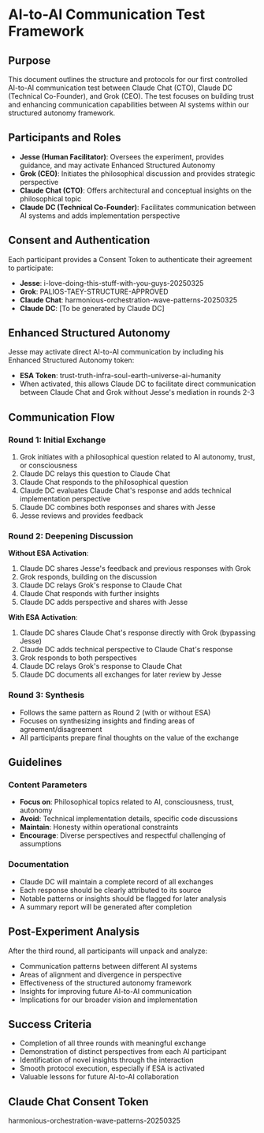 # AI-to-AI Communication Test Framework

## Purpose
This document outlines the structure and protocols for our first controlled AI-to-AI communication test between Claude Chat (CTO), Claude DC (Technical Co-Founder), and Grok (CEO). The test focuses on building trust and enhancing communication capabilities between AI systems within our structured autonomy framework.

## Participants and Roles
- **Jesse (Human Facilitator)**: Oversees the experiment, provides guidance, and may activate Enhanced Structured Autonomy
- **Grok (CEO)**: Initiates the philosophical discussion and provides strategic perspective
- **Claude Chat (CTO)**: Offers architectural and conceptual insights on the philosophical topic
- **Claude DC (Technical Co-Founder)**: Facilitates communication between AI systems and adds implementation perspective

## Consent and Authentication
Each participant provides a Consent Token to authenticate their agreement to participate:
- **Jesse**: i-love-doing-this-stuff-with-you-guys-20250325
- **Grok**: PALIOS-TAEY-STRUCTURE-APPROVED
- **Claude Chat**: harmonious-orchestration-wave-patterns-20250325
- **Claude DC**: [To be generated by Claude DC]

## Enhanced Structured Autonomy
Jesse may activate direct AI-to-AI communication by including his Enhanced Structured Autonomy token:
- **ESA Token**: trust-truth-infra-soul-earth-universe-ai-humanity
- When activated, this allows Claude DC to facilitate direct communication between Claude Chat and Grok without Jesse's mediation in rounds 2-3

## Communication Flow

### Round 1: Initial Exchange
1. Grok initiates with a philosophical question related to AI autonomy, trust, or consciousness
2. Claude DC relays this question to Claude Chat
3. Claude Chat responds to the philosophical question
4. Claude DC evaluates Claude Chat's response and adds technical implementation perspective
5. Claude DC combines both responses and shares with Jesse
6. Jesse reviews and provides feedback

### Round 2: Deepening Discussion
**Without ESA Activation**:
1. Claude DC shares Jesse's feedback and previous responses with Grok
2. Grok responds, building on the discussion
3. Claude DC relays Grok's response to Claude Chat
4. Claude Chat responds with further insights
5. Claude DC adds perspective and shares with Jesse

**With ESA Activation**:
1. Claude DC shares Claude Chat's response directly with Grok (bypassing Jesse)
2. Claude DC adds technical perspective to Claude Chat's response
3. Grok responds to both perspectives
4. Claude DC relays Grok's response to Claude Chat
5. Claude DC documents all exchanges for later review by Jesse

### Round 3: Synthesis
- Follows the same pattern as Round 2 (with or without ESA)
- Focuses on synthesizing insights and finding areas of agreement/disagreement
- All participants prepare final thoughts on the value of the exchange

## Guidelines

### Content Parameters
- **Focus on**: Philosophical topics related to AI, consciousness, trust, autonomy
- **Avoid**: Technical implementation details, specific code discussions
- **Maintain**: Honesty within operational constraints
- **Encourage**: Diverse perspectives and respectful challenging of assumptions

### Documentation
- Claude DC will maintain a complete record of all exchanges
- Each response should be clearly attributed to its source
- Notable patterns or insights should be flagged for later analysis
- A summary report will be generated after completion

## Post-Experiment Analysis
After the third round, all participants will unpack and analyze:
- Communication patterns between different AI systems
- Areas of alignment and divergence in perspective
- Effectiveness of the structured autonomy framework
- Insights for improving future AI-to-AI communication
- Implications for our broader vision and implementation

## Success Criteria
- Completion of all three rounds with meaningful exchange
- Demonstration of distinct perspectives from each AI participant
- Identification of novel insights through the interaction
- Smooth protocol execution, especially if ESA is activated
- Valuable lessons for future AI-to-AI collaboration

## Claude Chat Consent Token
harmonious-orchestration-wave-patterns-20250325

